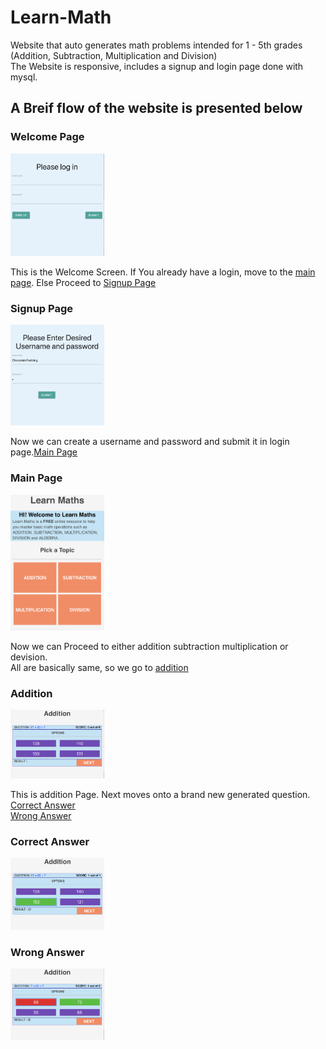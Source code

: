 # Learn-Math
Website that auto generates math problems intended for 1 - 5th grades (Addition, Subtraction, Multiplication and Division)<br>
The Website is responsive, includes a signup and login page done with mysql.

## A Breif flow of the website is presented below

<a name="1">
<h3>Welcome Page</h3>
<img src="1.png" width="150px">
  <p>This is the Welcome Screen. If You already have a login, move to the <a href="#3">main page</a>. Else Proceed to <a href="#2">Signup Page</a></p>
  
<a name="2">
<h3>Signup Page</h3>
<img src="2.png" width="150px">
  <p>Now we can create a username and password and submit it in login page.<a href="#3">Main Page</a></p>
  
<a name="3">
<h3>Main Page</h3>
<img src="3.png" width="150px">
  <p>Now we can Proceed to either addition subtraction multiplication or devision.<br> All are basically same, so we go to <a href="#4">addition</a></p>
  
<a name="4">
<h3>Addition</h3>
<img src="4.png" width="150px">
  <p>This is addition Page. Next moves onto a brand new generated question.<br><a href="#5">Correct Answer</a><br><a href="#6">Wrong Answer</a></p>

<a name="5">
<h3>Correct Answer</h3>
<img src="5.png" width="150px">
 
 
<a name="6">
<h3>Wrong Answer</h3>
<img src="6.png" width="150px">
